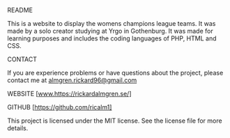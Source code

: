   
  README
  
  This is a website to display the womens champions league teams. 
  It was made by a solo creator studying at Yrgo in Gothenburg. It was made for learning purposes and includes the coding languages of PHP, HTML and CSS. 

  CONTACT
  
  If you are experience problems or have questions about the project, please contact me at                  almgren.rickard96@gmail.com
 

 WEBSITE
 [www.https://rickardalmgren.se/]

 GITHUB
 [https://github.com/ricalm1]

 This project is licensed under the MIT license. See the license file for more details.
